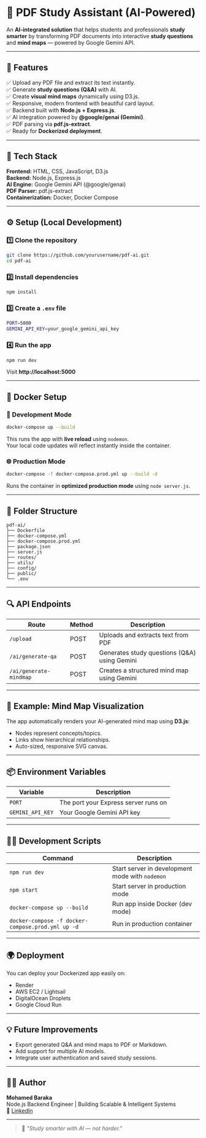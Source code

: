 # 📘 PDF Study Assistant (AI-Powered)

An **AI-integrated solution** that helps students and professionals **study smarter** by transforming PDF documents into interactive **study questions** and **mind maps** — powered by Google Gemini API.

---

## 🚀 Features

✅ Upload any PDF file and extract its text instantly.  
✅ Generate **study questions (Q&A)** with AI.  
✅ Create **visual mind maps** dynamically using D3.js.  
✅ Responsive, modern frontend with beautiful card layout.  
✅ Backend built with **Node.js + Express.js**.  
✅ AI integration powered by **@google/genai (Gemini)**.  
✅ PDF parsing via **pdf.js-extract**.  
✅ Ready for **Dockerized deployment**.

---

## 🧩 Tech Stack

**Frontend:** HTML, CSS, JavaScript, D3.js  
**Backend:** Node.js, Express.js  
**AI Engine:** Google Gemini API (@google/genai)  
**PDF Parser:** pdf.js-extract  
**Containerization:** Docker, Docker Compose

---

## ⚙️ Setup (Local Development)

### 1️⃣ Clone the repository

```bash
git clone https://github.com/yourusername/pdf-ai.git
cd pdf-ai
```

### 2️⃣ Install dependencies

```bash
npm install
```

### 3️⃣ Create a `.env` file

```bash
PORT=5000
GEMINI_API_KEY=your_google_gemini_api_key
```

### 4️⃣ Run the app

```bash
npm run dev
```

Visit **http://localhost:5000**

---

## 🐳 Docker Setup

### 🧱 Development Mode

```bash
docker-compose up --build
```

This runs the app with **live reload** using `nodemon`.  
Your local code updates will reflect instantly inside the container.

### 🌐 Production Mode

```bash
docker-compose -f docker-compose.prod.yml up --build -d
```

Runs the container in **optimized production mode** using `node server.js`.

---

## 📂 Folder Structure

```
pdf-ai/
├── Dockerfile
├── docker-compose.yml
├── docker-compose.prod.yml
├── package.json
├── server.js
├── routes/
├── utils/
├── config/
├── public/
└── .env
```

---

## 🔍 API Endpoints

| Route                  | Method | Description                                  |
| ---------------------- | ------ | -------------------------------------------- |
| `/upload`              | POST   | Uploads and extracts text from PDF           |
| `/ai/generate-qa`      | POST   | Generates study questions (Q&A) using Gemini |
| `/ai/generate-mindmap` | POST   | Creates a structured mind map using Gemini   |

---

## 🧠 Example: Mind Map Visualization

The app automatically renders your AI-generated mind map using **D3.js**:

- Nodes represent concepts/topics.
- Links show hierarchical relationships.
- Auto-sized, responsive SVG canvas.

---

## 📦 Environment Variables

| Variable         | Description                          |
| ---------------- | ------------------------------------ |
| `PORT`           | The port your Express server runs on |
| `GEMINI_API_KEY` | Your Google Gemini API key           |

---

## 🧑‍💻 Development Scripts

| Command                                           | Description                                     |
| ------------------------------------------------- | ----------------------------------------------- |
| `npm run dev`                                     | Start server in development mode with `nodemon` |
| `npm start`                                       | Start server in production mode                 |
| `docker-compose up --build`                       | Run app inside Docker (dev mode)                |
| `docker-compose -f docker-compose.prod.yml up -d` | Run in production container                     |

---

## 🌍 Deployment

You can deploy your Dockerized app easily on:

- Render
- AWS EC2 / Lightsail
- DigitalOcean Droplets
- Google Cloud Run

---

## 💡 Future Improvements

- Export generated Q&A and mind maps to PDF or Markdown.
- Add support for multiple AI models.
- Integrate user authentication and saved study sessions.

---

## 👨‍💻 Author

**Mohamed Baraka**  
Node.js Backend Engineer | Building Scalable & Intelligent Systems  
🔗 [LinkedIn](https://linkedin.com/in/mohamed-ahmed-367085390)

---

> 🚀 _"Study smarter with AI — not harder."_

